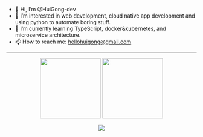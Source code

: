 - 👋 Hi, I’m @HuiGong-dev
- 👀 I’m interested in web development, cloud native app development and using python to automate boring stuff.
- 🌱 I’m currently learning TypeScript, docker&kubernetes, and  microservice architecture.
- 📫 How to reach me: hellohuigong@gmail.com


---
<!-- [![Github Status](https://github-readme-stats.vercel.app/api?username=huigong-dev&theme=dracula&show_icons=true&hide_border=true)](https://github.com/anuraghazra/github-readme-stats)
[![Most Used Languages](https://github-readme-stats.vercel.app/api/top-langs/?username=huigong-dev&hide=html&layout=compact&theme=dracula&hide_border=true)](https://github.com/anuraghazra/github-readme-stats) -->

<p align="center">
  <img
    src="https://github-readme-stats-sigma-five.vercel.app/api?username=huigong-dev&theme=dracula&show_icons=true&hide_border=true"
    height="160"
  />
  <img
    src="https://github-readme-stats-sigma-five.vercel.app/api/top-langs/?username=huigong-dev&hide=html,css,ejs&layout=compact&theme=dracula&hide_border=true"
    height="160"
  />
</p>

<p align="center">
  <a href="https://skillicons.dev">
    <img src="https://skills.thijs.gg/icons?i=py,java,js,ts,react,nodejs,express,vscode,idea,spring,mysql,mongodb,linux&theme=dark" />
  </a>
</p>



<!---
HuiGong-dev/HuiGong-dev is a ✨ special ✨ repository because its `README.md` (this file) appears on your GitHub profile.
You can click the Preview link to take a look at your changes.
--->

